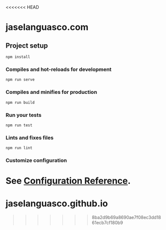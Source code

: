 <<<<<<< HEAD
# jaselanguasco.com

## Project setup
```
npm install
```

### Compiles and hot-reloads for development
```
npm run serve
```

### Compiles and minifies for production
```
npm run build
```

### Run your tests
```
npm run test
```

### Lints and fixes files
```
npm run lint
```

### Customize configuration
See [Configuration Reference](https://cli.vuejs.org/config/).
=======
# jaselanguasco.github.io
>>>>>>> 8ba2d9b69a8690ae7f08ec3dd1861ecb7cf180b9
